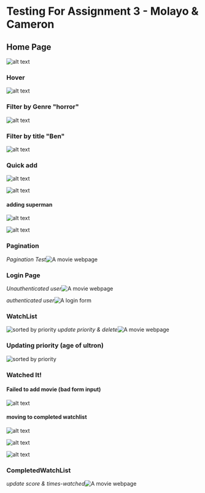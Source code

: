 # Testing For Assignment 3 - Molayo & Cameron

## Home Page

![alt text](image.png)

### Hover

![alt text](image-1.png)

### Filter by Genre "horror"

![alt text](image-2.png)

### Filter by title "Ben"

![alt text](image-3.png)

### Quick add

![alt text](image-10.png)

![alt text](image-11.png)

#### adding superman

![alt text](image-12.png)

![alt text](image-13.png)



### Pagination

*Pagination Test*![A movie webpage](./pagination.gif)

### Login Page
*Unauthenticated user*![A movie webpage](./invalid-login.gif)

*authenticated user*![A login form](image-4.png)

### WatchList

![sorted by priority](image-5.png)
*update priority & delete*![A movie webpage](./watch-delete.gif)

### Updating priority (age of ultron)

![sorted by priority](image-6.png)

### Watched It!

#### Failed to add movie (bad form input)

![alt text](image-14.png)

#### moving to completed watchlist

![alt text](image-7.png)

![alt text](image-8.png)

![alt text](image-9.png)

### CompletedWatchList

*update score & times-watched*![A movie webpage](./update.gif)